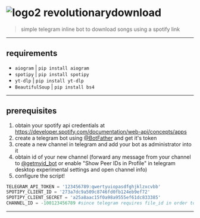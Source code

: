 # ![logo2](https://github.com/hessfire/revolutionarydownload/assets/134144364/8a29d7a0-6945-4958-bcbf-9c7de10f5d32) revolutionarydownload
>simple telegram inline bot to download songs using a spotify link

***
## requirements
* `aiogram` | `pip install aiogram`
* `spotipy` | `pip install spotipy`
* `yt-dlp` | `pip install yt-dlp`
* `BeautifulSoup` | `pip install bs4`

***
## prerequisites
1. obtain your spotify api credentials at https://developer.spotify.com/documentation/web-api/concepts/apps
2. create a telegram bot using [@BotFather](https://t.me/BotFather) and get it's token
3. create a new channel in telegram and add your bot as administrator into it
4. obtain id of your new channel (forward any message from your channel to  [@getmyid_bot](https://t.me/getmyid_bot) or enable "Show Peer IDs in Profile" in telegram desktop experimental settings and open channel info)
5. configure the script!

```py
TELEGRAM_API_TOKEN = '123456789:qwertyuiopasdfghjklzxcvbb'
SPOTIPY_CLIENT_ID = '273a7dc9a509c8746fd0fb124eb9ef72'
SPOTIPY_CLIENT_SECRET = 'a25a8aac15f0a98a9555ef61dc833385'
CHANNEL_ID = -100123456789 #since telegram requires file_id in order to edit audio in message sent by inline query, you need other chat(channel) where bot can upload files and take their file_id
```
***
